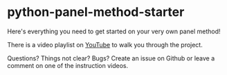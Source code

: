 # python-panel-method-starter
Here's everything you need to get started on your very own panel method!

There is a video playlist on [YouTube](https://www.youtube.com/playlist?list=PLpGzjcPNyBoAvwdh9z85TPVInAXwGuFrq) to walk you through the project.

Questions? Things not clear? Bugs? Create an issue on Github or leave a comment on one of the instruction videos.

